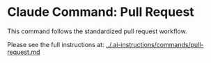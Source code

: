# Claude Command: Pull Request

This command follows the standardized pull request workflow.

Please see the full instructions at: [../.ai-instructions/commands/pull-request.md](../.ai-instructions/commands/pull-request.md)